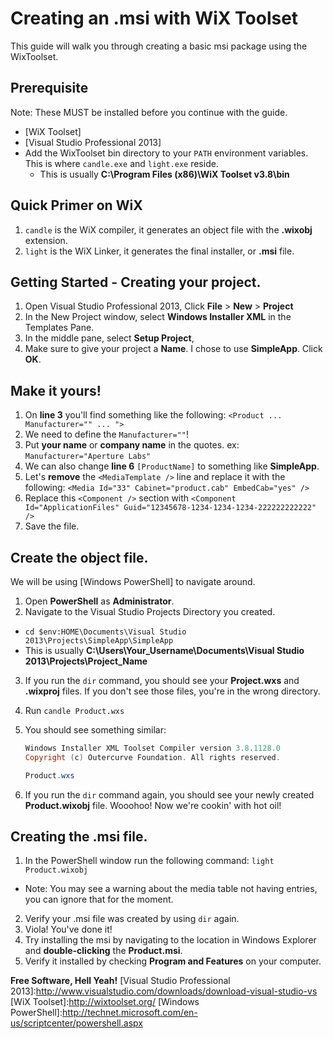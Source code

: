 Creating an .msi with WiX Toolset
=========

This guide will walk you through creating a basic msi package using the WixToolset.

Prerequisite
--------------
Note: These MUST be installed before you continue with the guide.
  - [WiX Toolset]
  - [Visual Studio Professional 2013]
  - Add the WixToolset bin directory to your `PATH` environment variables. This is where `candle.exe` and `light.exe` reside.
    - This is usually **C:\Program Files (x86)\WiX Toolset v3.8\bin**

Quick Primer on WiX
--------------
1. `candle` is the WiX compiler, it generates an object file with the **.wixobj** extension.
2. `light` is the WiX Linker, it generates the final installer, or **.msi** file.

Getting Started - Creating your project.
--------------
1. Open Visual Studio Professional 2013, Click **File** > **New** > **Project**
2. In the New Project window, select **Windows Installer XML** in the Templates Pane.
3. In the middle pane, select **Setup Project**, 
4. Make sure to give your project a **Name**. I chose to use **SimpleApp**. Click **OK**.

Make it yours!
-------------
1. On **line 3** you'll find something like the following: `<Product ...  Manufacturer="" ... ">`
2. We need to define the `Manufacturer=""`!
3. Put **your name** or **company name** in the quotes. ex: `Manufacturer="Aperture Labs"`
4. We can also change **line 6** `[ProductName]` to something like **SimpleApp**.
5. Let's **remove** the `<MediaTemplate />` line and replace it with the following: `<Media Id="33" Cabinet="product.cab" EmbedCab="yes" />`
6. Replace this `<Component />` section with `<Component Id="ApplicationFiles" Guid="12345678-1234-1234-1234-222222222222" />` 
7. Save the file. 

Create the object file.
--------------
We will be using [Windows PowerShell] to navigate around. 
1. Open **PowerShell** as **Administrator**.
2. Navigate  to the Visual Studio Projects Directory you created. 
 * `cd $env:HOME\Documents\Visual Studio 2013\Projects\SimpleApp\SimpleApp` 
 * This is usually **C:\Users\Your_Username\Documents\Visual Studio 2013\Projects\Project_Name**
3. If you run the `dir` command, you should see your **Project.wxs** and **.wixproj** files. If you don't see those files, you're in the wrong directory. 
4. Run `candle Product.wxs`
5. You should see something similar: 

    ```Powershell
    Windows Installer XML Toolset Compiler version 3.8.1128.0
    Copyright (c) Outercurve Foundation. All rights reserved.

    Product.wxs
    ```
6. If you run the `dir` command again, you should see your newly created **Product.wixobj** file. Wooohoo! Now we're cookin' with hot oil!

Creating the .msi file.
--------------
1. In the PowerShell window run the following command: `light Product.wixobj`
 * Note: You may see a warning about the media table not having entries, you can ignore that for the moment.
2. Verify your .msi file was created by using `dir` again.
3. Viola! You've done it! 
4. Try installing the msi by navigating to the location in Windows Explorer and **double-clicking** the **Product.msi**.
5. Verify it installed by checking **Program and Features** on your computer.


**Free Software, Hell Yeah!**
[Visual Studio Professional 2013]:http://www.visualstudio.com/downloads/download-visual-studio-vs
[WiX Toolset]:http://wixtoolset.org/
[Windows PowerShell]:http://technet.microsoft.com/en-us/scriptcenter/powershell.aspx
